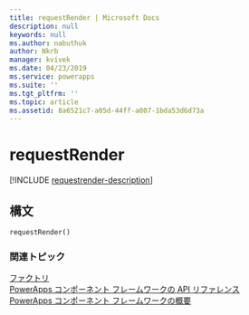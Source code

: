 ```yaml
---
title: requestRender | Microsoft Docs
description: null
keywords: null
ms.author: nabuthuk
author: Nkrb
manager: kvivek
ms.date: 04/23/2019
ms.service: powerapps
ms.suite: ''
ms.tgt_pltfrm: ''
ms.topic: article
ms.assetid: 8a6521c7-a05d-44ff-a007-1bda53d6d73a
---
```


# <a name="requestrender"></a>requestRender

[!INCLUDE [requestrender-description](includes/requestrender-description.md)]

## <a name="syntax"></a>構文
`requestRender()`

### <a name="related-topics"></a>関連トピック

[ファクトリ](../factory.md)<br/>
[PowerApps コンポーネント フレームワークの API リファレンス](../../reference/index.md)<br/>
[PowerApps コンポーネント フレームワークの概要](../../overview.md)